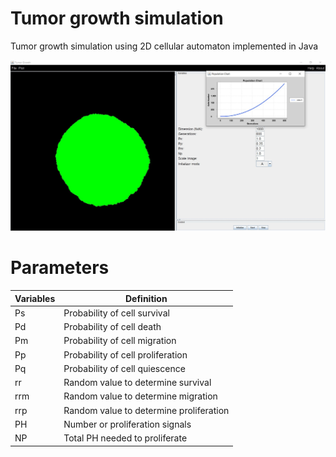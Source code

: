 # Tumor growth simulation
Tumor growth simulation using 2D cellular automaton implemented in Java


![Gui](assets/imageDemo.jpg "title")

# Parameters

| Variables  | Definition |
| ------------- | ------------- |
| Ps  | Probability of cell survival  |
| Pd | Probability of cell death  |
| Pm  | Probability of cell migration |
| Pp  | Probability of cell proliferation  |
| Pq  | Probability of cell quiescence  |
| rr  | Random value to determine survival |
| rrm  | Random value to determine migration  |
| rrp  | Random value to determine proliferation  |
| PH  | Number or proliferation signals |
| NP  | Total PH needed to proliferate  |


